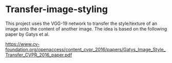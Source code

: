 # Transfer-image-styling
This project uses the VGG-19 network to transfer the style/texture of an image onto the content of another image. The idea is based on the following paper by Gatys et al.

https://www.cv-foundation.org/openaccess/content_cvpr_2016/papers/Gatys_Image_Style_Transfer_CVPR_2016_paper.pdf
